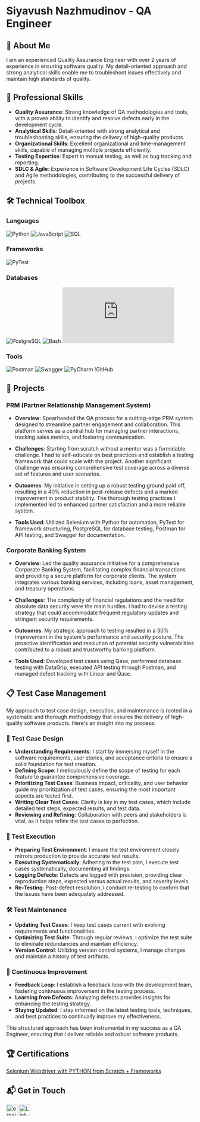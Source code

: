 # Siyavush Nazhmudinov - QA Engineer

## 🚀 About Me
I am an experienced Quality Assurance Engineer with over 2 years of experience in ensuring software quality. My detail-oriented approach and strong analytical skills enable me to troubleshoot issues effectively and maintain high standards of quality.

## 💼 Professional Skills
- **Quality Assurance**: Strong knowledge of QA methodologies and tools, with a proven ability to identify and resolve defects early in the development cycle.
- **Analytical Skills**: Detail-oriented with strong analytical and troubleshooting skills, ensuring the delivery of high-quality products.
- **Organizational Skills**: Excellent organizational and time-management skills, capable of managing multiple projects efficiently.
- **Testing Expertise**: Expert in manual testing, as well as bug tracking and reporting.
- **SDLC & Agile**: Experience in Software Development Life Cycles (SDLC) and Agile methodologies, contributing to the successful delivery of projects.

## 🛠️ Technical Toolbox

### Languages
![Python](https://icons8.com/icons/set/python) ![JavaScript](https://icons8.com/icons/set/javascript) ![SQL](https://www.flaticon.com/free-icons/sql)

### Frameworks
![PyTest](https://iconduck.com/icons/20899/pytest)

### Databases
![PostgreSQL](https://icons8.com/icons/set/postgresql) ![Bash](https://icons8.com/icons/set/bash) ![DataGrip](https://www.jetbrains.com/help/datagrip/symbols.html)

### Tools
![Postman](https://icons8.com/icons/set/postman) ![Swagger](https://www.flaticon.com/free-icons/swagger) ![PyCharm](https://icons8.com/icons/set/pycharm) !GitHub


## 📁 Projects

### PRM (Partner Relationship Management System)

- **Overview**: Spearheaded the QA process for a cutting-edge PRM system designed to streamline partner engagement and collaboration. This platform serves as a central hub for managing partner interactions, tracking sales metrics, and fostering communication.

- **Challenges**: Starting from scratch without a mentor was a formidable challenge. I had to self-educate on best practices and establish a testing framework that could scale with the project. Another significant challenge was ensuring comprehensive test coverage across a diverse set of features and user scenarios.

- **Outcomes**: My initiative in setting up a robust testing ground paid off, resulting in a 40% reduction in post-release defects and a marked improvement in product stability. The thorough testing practices I implemented led to enhanced partner satisfaction and a more reliable system.

- **Tools Used**: Utilized Selenium with Python for automation, PyTest for framework structuring, PostgreSQL for database testing, Postman for API testing, and Swagger for documentation.

### Corporate Banking System

- **Overview**: Led the quality assurance initiative for a comprehensive Corporate Banking System, facilitating complex financial transactions and providing a secure platform for corporate clients. The system integrates various banking services, including loans, asset management, and treasury operations.

- **Challenges**: The complexity of financial regulations and the need for absolute data security were the main hurdles. I had to devise a testing strategy that could accommodate frequent regulatory updates and stringent security requirements.

- **Outcomes**: My strategic approach to testing resulted in a 30% improvement in the system's performance and security posture. The proactive identification and resolution of potential security vulnerabilities contributed to a robust and trustworthy banking platform.

- **Tools Used**: Developed test cases using Qase, performed database testing with DataGrip, executed API testing through Postman, and managed defect tracking with Linear and Qase.

## 📋 Test Case Management


My approach to test case design, execution, and maintenance is rooted in a systematic and thorough methodology that ensures the delivery of high-quality software products. Here's an insight into my process:

### 🎨 Test Case Design
- **Understanding Requirements**: I start by immersing myself in the software requirements, user stories, and acceptance criteria to ensure a solid foundation for test creation.
- **Defining Scope**: I meticulously define the scope of testing for each feature to guarantee comprehensive coverage.
- **Prioritizing Test Cases**: Business impact, criticality, and user behavior guide my prioritization of test cases, ensuring the most important aspects are tested first.
- **Writing Clear Test Cases**: Clarity is key in my test cases, which include detailed test steps, expected results, and test data.
- **Reviewing and Refining**: Collaboration with peers and stakeholders is vital, as it helps refine the test cases to perfection.

### 🏃 Test Execution
- **Preparing Test Environment**: I ensure the test environment closely mirrors production to provide accurate test results.
- **Executing Systematically**: Adhering to the test plan, I execute test cases systematically, documenting all findings.
- **Logging Defects**: Defects are logged with precision, providing clear reproduction steps, expected versus actual results, and severity levels.
- **Re-Testing**: Post-defect resolution, I conduct re-testing to confirm that the issues have been adequately addressed.

### 🛠️ Test Maintenance
- **Updating Test Cases**: I keep test cases current with evolving requirements and functionalities.
- **Optimizing Test Suite**: Through regular reviews, I optimize the test suite to eliminate redundancies and maintain efficiency.
- **Version Control**: Utilizing version control systems, I manage changes and maintain a history of test artifacts.

### 🔄 Continuous Improvement
- **Feedback Loop**: I establish a feedback loop with the development team, fostering continuous improvement in the testing process.
- **Learning from Defects**: Analyzing defects provides insights for enhancing the testing strategy.
- **Staying Updated**: I stay informed on the latest testing tools, techniques, and best practices to continually improve my effectiveness.

This structured approach has been instrumental in my success as a QA Engineer, ensuring that I deliver reliable and robust software products.

## 🏆 Certifications

[Selenium Webdriver with PYTHON from Scratch + Frameworks](https://www.udemy.com/course/learn-selenium-automation-in-easy-python-language/)

## 📬 Get in Touch

<a href="mailto:snajmudinov@gmail.com"><img src="https://cdn-icons-png.flaticon.com/512/732/732200.png" alt="email" width="30"/></a>  <a href="https://www.linkedin.com/in/siyavushnazhmudinov/"><img src="https://cdn-icons-png.flaticon.com/512/174/174857.png" alt="LinkedIn" width="30"/></a>


